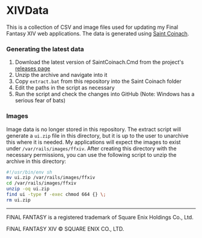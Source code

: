 # XIVData

This is a collection of CSV and image files used for updating my Final Fantasy XIV web applications. The data is generated using [Saint Coinach](https://github.com/ufx/SaintCoinach).

### Generating the latest data

1. Download the latest version of SaintCoinach.Cmd from the project's [releases page](https://github.com/ufx/SaintCoinach/releases)
2. Unzip the archive and navigate into it
3. Copy `extract.bat` from this repository into the Saint Coinach folder
4. Edit the paths in the script as necessary
5. Run the script and check the changes into GitHub (Note: Windows has a serious fear of bats)

### Images

Image data is no longer stored in this repository. The extract script will generate a `ui.zip` file in this directory, but it is up to the user to unarchive this where it is needed. My applications will expect the images to exist under `/var/rails/images/ffxiv`. After creating this directory with the necessary permissions, you can use the following script to unzip the archive in this directory:

```sh
#!/usr/bin/env sh
mv ui.zip /var/rails/images/ffxiv
cd /var/rails/images/ffxiv
unzip -oq ui.zip
find ui -type f -exec chmod 664 {} \;
rm ui.zip
```

---

FINAL FANTASY is a registered trademark of Square Enix Holdings Co., Ltd.

FINAL FANTASY XIV © SQUARE ENIX CO., LTD.
